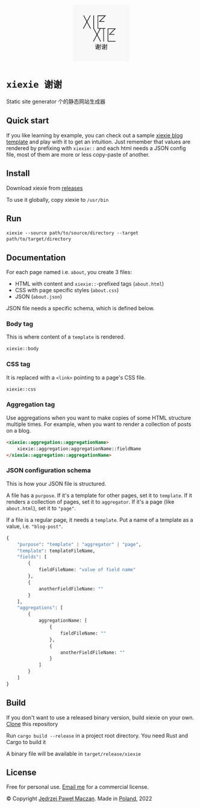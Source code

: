 <p align="center"><img width="150" src="xiexie.png" alt="xiexie logo"></p>

# `xiexie 谢谢`
Static site generator 个的静态网站生成器

## Quick start
If you like learning by example, you can check out a sample [xiexie blog template](https://github.com/jmaczan/xiexie-blog-template) and play with it to get an intuition. Just remember that values are rendered by prefixing with `xiexie::` and each html needs a JSON config file, most of them are more or less copy-paste of another.

## Install
Download xiexie from [releases](https://github.com/jmaczan/xiexie/releases)

To use it globally, copy xiexie to `/usr/bin`

## Run
```
xiexie --source path/to/source/directory --target path/to/target/directory
```

## Documentation

For each page named i.e. `about`, you create 3 files: 
- HTML with content and `xiexie::`-prefixed tags (`about.html`)
- CSS with page specific styles (`about.css`)
- JSON (`about.json`)

JSON file needs a specific schema, which is defined below.

### Body tag
This is where content of a `template` is rendered.
```HTML
xiexie::body
```

### CSS tag
It is replaced with a `<link>` pointing to a page's CSS file.
```HTML
xiexie::css
```

### Aggregation tag
Use aggregations when you want to make copies of some HTML structure multiple times. For example, when you want to render a collection of posts on a blog.
```HTML
<xiexie::aggregation::aggregationName>
    xiexie::aggregation:aggregationName::fieldName
</xiexie::aggregation::aggregationName>
```

### JSON configuration schema
This is how your JSON file is structured.

A file has a `purpose`. If it's a template for other pages, set it to `template`. If it renders a collection of pages, set it to `aggregator`. If it's a page (like `about.html`), set it to `"page"`.

If a file is a regular page, it needs a `template`. Put a name of a template as a value, i.e. `"blog-post"`.

```py
{
    "purpose": "template" | "aggregator" | "page",
    "template": templateFileName,
    "fields": [
        {
            fieldFileName: "value of field name"
        },
        {
            anotherFieldFileName: ""
        }
    ],
    "aggregations": [
        {
            aggregationName: [
                {
                    fieldFileName: ""
                },
                {
                    anotherFieldFileName: ""
                }
            ]
        }
    ]
}
```

## Build
If you don't want to use a released binary version, build xiexie on your own. [Clone](https://github.com/jmaczan/xiexie.git) this repository

Run `cargo build --release` in a project root directory. You need Rust and Cargo to build it

A binary file will be available in `target/release/xiexie`

## License
Free for personal use. [Email me](mailto:jedrzejpawel@maczan.pl) for a commercial license.

© Copyright [Jędrzej Paweł Maczan](https://maczan.pl/). Made in [Poland](https://en.wikipedia.org/wiki/Poland), 2022
